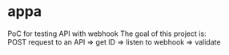 # appa
PoC for testing API with webhook
The goal of this project is:  
POST request to an API => get ID => listen to webhook => validate 
